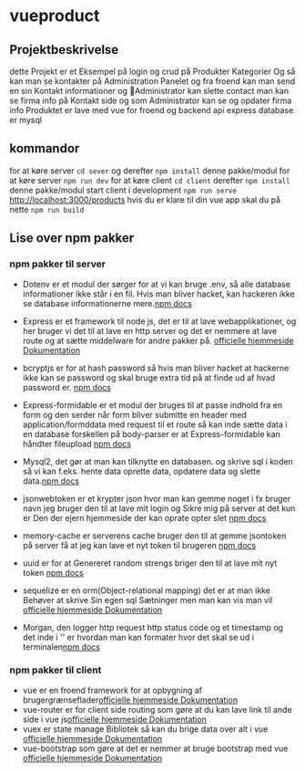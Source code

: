 # vueproduct

## Projektbeskrivelse
dette Projekt er et Eksempel på login og crud på Produkter Kategorier Og så kan man se kontakter på Administration Panelet og fra froend kan man send en sin Kontakt informationer og Administrator kan slette contact man kan se firma info på Kontakt side og som Administrator kan se og opdater firma info Produktet er lave med vue for froend og backend api express database er mysql

## kommandor 
for at køre  server `cd sever` og derefter `npm install` denne pakke/modul for at køre server `npm run dev`
for at køre client `cd client` derefter `npm install` denne pakke/modul start client i development `npm run serve` [http://localhost:3000/products](http://localhost:3000/books) 
hvis du er klare til din vue app skal du på nette `npm run build`

## Lise over npm pakker
### npm pakker til server 
* Dotenv er et modul der sørger for at vi kan bruge .env, så alle database informationer ikke står i en fil. Hvis man bliver hacket, kan hackeren ikke se database informationerne mere.[npm docs](https://www.npmjs.com/package/dotenv)

* Express er et framework til node js, det er til at lave webapplikationer,  og her bruger vi det til at lave en http server og det er nemmere at lave route og at sætte middelware for andre pakker på. [officielle hjemmeside Dokumentation](https://expressjs.com/)

* bcryptjs er for at hash password så hvis man bliver hacket at hackerne ikke kan se password og skal bruge extra tid på at finde ud af hvad password er. [npm docs](https://www.npmjs.com/package/bcryptjs)

* Express-formidable er et modul der bruges til at passe indhold fra en form og den serder når form bliver submitte  en header med  application/formddata med request til et route så kan inde sætte data i en database forskellen på body-parser er at Express-formidable kan håndter fileupload [npm docs](https://www.npmjs.com/package/express-formidable)

* Mysql2, det gør at man kan tilknytte en databasen. og skrive sql i koden så vi kan f.eks. hente data oprette data, opdatere data og slette data.[npm docs](https://www.npmjs.com/package/mysql2)

* jsonwebtoken er et krypter json hvor man kan gemme noget i fx bruger navn jeg bruger den til at lave mit login og Sikre mig på server at det kun er Den der ejern hjemmeside der kan oprate opter slet [npm docs](https://www.npmjs.com/package/jsonwebtoken)

* memory-cache er serverens cache bruger den til at gemme jsontoken på server få at jeg kan lave et nyt token til brugeren [npm docs](https://www.npmjs.com/package/mysql2)

* uuid er for at Genereret random strengs briger den til at lave mit nyt token [npm docs](https://www.npmjs.com/package/uuid)

* sequelize er en orm(Object-relational mapping) det er at man ikke Behøver at skrive Sin egen sql Sætninger men man kan vis man vil [officielle hjemmeside Dokumentation](https://sequelize.org/)

* Morgan, den logger http request http status code og et timestamp og det inde i '' er hvordan man kan formater hvor det skal se ud i terminalen[npm docs](https://www.npmjs.com/package/morgan)

### npm pakker til client
* vue er en froend framework for at opbygning af brugergrænseflader[officielle hjemmeside Dokumentation](https://vuejs.org/v2/guide/)
* vue-router er for client side routing som gøre at du kan lave link til ande side i vue js[officielle hjemmeside Dokumentation](https://router.vuejs.org/)
* vuex er state manage Bibliotek så kan du brige data over alt i vue [officielle hjemmeside Dokumentation](https://vuex.vuejs.org/)
* vue-bootstrap som gøre at det er nemmer at bruge bootstrap med vue [officielle hjemmeside Dokumentation](https://bootstrap-vue.js.org/)